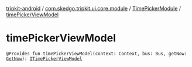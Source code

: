 [tripkit-android](../../index.md) / [com.skedgo.tripkit.ui.core.module](../index.md) / [TimePickerModule](index.md) / [timePickerViewModel](./time-picker-view-model.md)

# timePickerViewModel

`@Provides fun timePickerViewModel(context: Context, bus: Bus, getNow: `[`GetNow`](../../com.skedgo.tripkit.time/-get-now/index.md)`): `[`ITimePickerViewModel`](../../com.skedgo.tripkit.ui.trip.details.viewmodel/-i-time-picker-view-model/index.md)